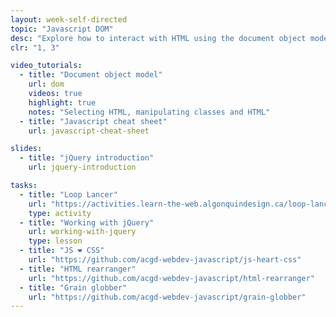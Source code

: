 ```yaml
---
layout: week-self-directed
topic: "Javascript DOM"
desc: "Explore how to interact with HTML using the document object model and combine CSS with Javascript."
clr: "1, 3"

video_tutorials:
  - title: "Document object model"
    url: dom
    videos: true
    highlight: true
    notes: "Selecting HTML, manipulating classes and HTML"
  - title: "Javascript cheat sheet"
    url: javascript-cheat-sheet

slides:
  - title: "jQuery introduction"
    url: jquery-introduction

tasks:
  - title: "Loop Lancer"
    url: "https://activities.learn-the-web.algonquindesign.ca/loop-lancer/"
    type: activity
  - title: "Working with jQuery"
    url: working-with-jquery
    type: lesson
  - title: "JS ❤ CSS"
    url: "https://github.com/acgd-webdev-javascript/js-heart-css"
  - title: "HTML rearranger"
    url: "https://github.com/acgd-webdev-javascript/html-rearranger"
  - title: "Grain globber"
    url: "https://github.com/acgd-webdev-javascript/grain-globber"
---
```


